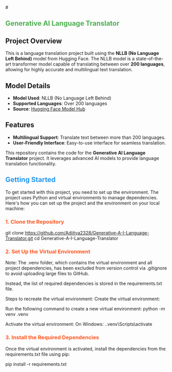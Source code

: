 #<h2 style="color: #4CAF50;">Generative AI Language Translator</h2>

## Project Overview
This is a language translation project built using the **NLLB (No Language Left Behind)** model from Hugging Face. The NLLB model is a state-of-the-art transformer model capable of translating between over **200 languages**, allowing for highly accurate and multilingual text translation. 

## Model Details
- **Model Used**: NLLB (No Language Left Behind)
- **Supported Languages**: Over 200 languages
- **Source**: [Hugging Face Model Hub](https://huggingface.co/)

## Features
- **Multilingual Support**: Translate text between more than 200 languages.
- **User-Friendly Interface**: Easy-to-use interface for seamless translation.


This repository contains the code for the **Generative AI Language Translator** project. It leverages advanced AI models to provide language translation functionality.

## <span style="color: #2196F3;">Getting Started</span>

To get started with this project, you need to set up the environment. The project uses Python and virtual environments to manage dependencies. Here's how you can set up the project and the environment on your local machine:

### <span style="color: #FF5722;">1. Clone the Repository</span>
git clone https://github.com/Adiitya2328/Generative-A-I-Language-Translator.git
cd Generative-A-I-Language-Translator
### <span style="color: #FF5722;">2. Set Up the Virtual Environment</span>
Note: The .venv folder, which contains the virtual environment and all project dependencies, has been excluded from version control via .gitignore to avoid uploading large files to GitHub.

Instead, the list of required dependencies is stored in the requirements.txt file.

Steps to recreate the virtual environment:
Create the virtual environment:

Run the following command to create a new virtual environment:
python -m venv .venv

Activate the virtual environment:
On Windows:
      .\.venv\Scripts\activate

### <span style="color: #FF5722;">3. Install the Required Dependencies</span>
Once the virtual environment is activated, install the dependencies from the requirements.txt file using pip:

pip install -r requirements.txt

